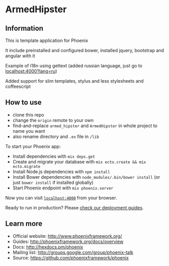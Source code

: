# ArmedHipster

## Information

This is template application for Phoenix

It include preinstalled and configured bower, installed jquery, bootstrap and angular with it

Example of i18n using gettext (added russian language, just go to [localhost:4000?lang=ru](http://localhost:4000/?lang=ru))

Added support for slim templates, stylus and less stylesheets and coffeescript

## How to use

* clone this repo
* change the `origin` remote to your own
* find-and-replace `armed_hipster` and `ArmedHipster` in whole project to name you want
* also rename directory and `.ex` file in `/lib`

To start your Phoenix app:

  * Install dependencies with `mix deps.get`
  * Create and migrate your database with `mix ecto.create && mix ecto.migrate`
  * Install Node.js dependencies with `npm install`
  * Install Bower dependencies with `node_modules/.bin/bower install` (or just `bower install` if installed globally)
  * Start Phoenix endpoint with `mix phoenix.server`

Now you can visit [`localhost:4000`](http://localhost:4000) from your browser.

Ready to run in production? Please [check our deployment guides](http://www.phoenixframework.org/docs/deployment).

## Learn more

  * Official website: http://www.phoenixframework.org/
  * Guides: http://phoenixframework.org/docs/overview
  * Docs: http://hexdocs.pm/phoenix
  * Mailing list: http://groups.google.com/group/phoenix-talk
  * Source: https://github.com/phoenixframework/phoenix
